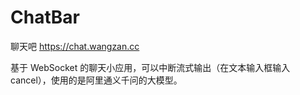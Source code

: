 # ChatBar
聊天吧 https://chat.wangzan.cc

基于 WebSocket 的聊天小应用，可以中断流式输出（在文本输入框输入cancel），使用的是阿里通义千问的大模型。

